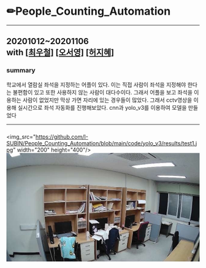 # ✏People_Counting_Automation
 ---
20201012~20201106\
 with [[최우철]](https://github.com/choiwoochul) [[오서영]](https://github.com/standing-o) [[허지혜]](https://github.com/jihyeheo)
 ---
 ### summary
 학교에서 열람실 좌석을 지정하는 어플이 있다. 이는 직접 사람이 좌석을 지정해야 한다는 불편함이 있고 또한 사용하지 않는 사람이 대다수이다. 그래서 어플을 보고 좌석을 이용하는 사람이 없었지만 막상 가면 자리에 있는 경우들이 많았다. 그래서 cctv영상을 이용해 실시간으로 좌석 자동화를 진행해보았다. cnn과 yolo_v3를 이용하여 모델을 만들었다
 
 ---
 
 ### 
<img_src="https://github.com/I-SUBIN/People_Counting_Automation/blob/main/code/yolo_v3/results/test1.jpg" width="200" height="400"/>
<img src="https://github.com/I-SUBIN/People_Counting_Automation/blob/main/code/yolo_v3/results/test1_r.jpg">
